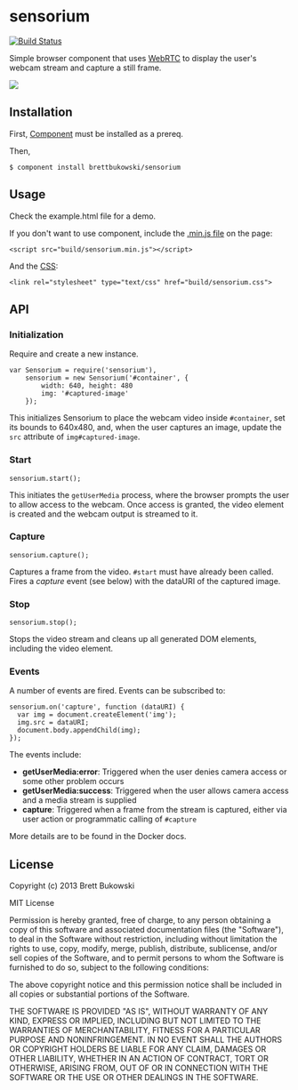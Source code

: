 sensorium
=========

[![Build Status](https://travis-ci.org/BrettBukowski/sensorium.png?branch=master)](https://travis-ci.org/BrettBukowski/sensorium)


Simple browser component that uses [WebRTC][rtc] to display the user's webcam stream and capture a still frame.

![][pic]

## Installation

First, [Component] must be installed as a prereq.

Then,

    $ component install brettbukowski/sensorium

## Usage

Check the example.html file for a demo.

If you don't want to use component, include the [.min.js file][js] on the page:

    <script src="build/sensorium.min.js"></script>

And the [CSS][css]:

    <link rel="stylesheet" type="text/css" href="build/sensorium.css">

## API

### Initialization

Require and create a new instance.

    var Sensorium = require('sensorium'),
        sensorium = new Sensorium('#container', {
            width: 640, height: 480
            img: '#captured-image'
        });

This initializes Sensorium to place the webcam video inside `#container`, set its bounds to 640x480, and, when the user captures an image, update the `src` attribute of `img#captured-image`.

### Start

    sensorium.start();

This initiates the `getUserMedia` process, where the browser prompts the user to allow access to the webcam. Once access is granted, the video element is created and the webcam output is streamed to it.

### Capture

    sensorium.capture();

Captures a frame from the video. `#start` must have already been called. Fires a _capture_ event (see below) with the dataURI of the captured image.


### Stop

    sensorium.stop();

Stops the video stream and cleans up all generated DOM elements, including the video element.

### Events

A number of events are fired. Events can be subscribed to:

    sensorium.on('capture', function (dataURI) {
      var img = document.createElement('img');
      img.src = dataURI;
      document.body.appendChild(img);
    });

The events include:

- **getUserMedia:error**: Triggered when the user denies camera access or some other problem occurs
- **getUserMedia:success**: Triggered when the user allows camera access and a media stream is supplied
- **capture**: Triggered when a frame from the stream is captured, either via user action or programmatic calling of `#capture` 

More details are to be found in the Docker docs.

## License

Copyright (c) 2013 Brett Bukowski

MIT License

Permission is hereby granted, free of charge, to any person obtaining a copy of this software and associated documentation files (the "Software"), to deal in the Software without restriction, including without limitation the rights to use, copy, modify, merge, publish, distribute, sublicense, and/or sell copies of the Software, and to permit persons to whom the Software is furnished to do so, subject to the following conditions:

The above copyright notice and this permission notice shall be included in all copies or substantial portions of the Software.

THE SOFTWARE IS PROVIDED "AS IS", WITHOUT WARRANTY OF ANY KIND, EXPRESS OR IMPLIED, INCLUDING BUT NOT LIMITED TO THE WARRANTIES OF MERCHANTABILITY, FITNESS FOR A PARTICULAR PURPOSE AND NONINFRINGEMENT. IN NO EVENT SHALL THE AUTHORS OR COPYRIGHT HOLDERS BE LIABLE FOR ANY CLAIM, DAMAGES OR OTHER LIABILITY, WHETHER IN AN ACTION OF CONTRACT, TORT OR OTHERWISE, ARISING FROM, OUT OF OR IN CONNECTION WITH THE SOFTWARE OR THE USE OR OTHER DEALINGS IN THE SOFTWARE.



[rtc]: http://www.webrtc.org/
[pic]: https://dl.dropbox.com/u/302368/github/sensorium.jpg
[component]: https://github.com/component/component/
[js]: https://github.com/BrettBukowski/sensorium/blob/gh-pages/build/sensorium.min.js
[css]: https://github.com/BrettBukowski/sensorium/blob/gh-pages/build/sensorium.css